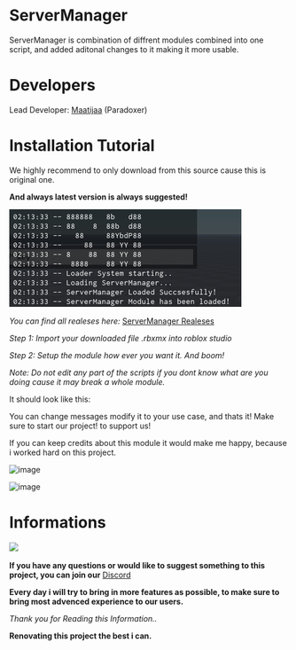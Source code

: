 # ServerManager

ServerManager is combination of diffrent modules combined into one script, and added aditonal changes to it making it more usable.

# Developers

 Lead Developer: [Maatijaa](https://github.com/Maatijaa/) (Paradoxer)

# Installation Tutorial

 We highly recommend to only download from this source cause this is original one.

**And always latest version is always suggested!**

![img.png](images/img.png)

*You can find all realeses here:* [ServerManager Realeses](https://github.com/Maatijaa/ServerManager/releases/)

*Step 1: Import your downloaded file .rbxmx into roblox studio*

*Step 2: Setup the module how ever you want it. And boom!*

*Note: Do not edit any part of the scripts if you dont know what are you doing cause it may break a whole module.*


It should look like this:

You can change messages modify it to your use case, and thats it! Make sure to start our project! to support us!

If you can keep credits about this module it would make me happy, because i worked hard on this project.

![image](https://github.com/user-attachments/assets/dcba956a-2d1c-49c1-bd48-280a1524ec67)

![image](https://github.com/user-attachments/assets/da7e4d65-3704-43ac-a27c-e1d714723326)

# Informations

![](https://img.shields.io/github/license/Maatijaa/ServerManager)

**If you have any questions or would like to suggest something to this project, you can join our** [Discord](https://discord.gg/Dn4RnDu2wS)

**Every day i will try to bring in more features as possible, to make sure to bring most advenced experience to our users.**

*Thank you for Reading this Information..*

**Renovating this project the best i can.**
